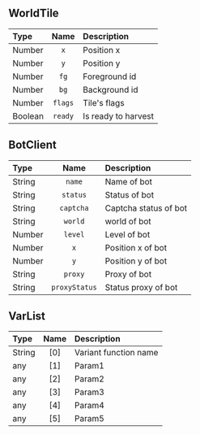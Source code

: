 ## WorldTile

| Type | Name | Description |
|:-----|:----:|:-----------|
| Number | `x` | Position x |
| Number | `y` | Position y |
| Number | `fg` | Foreground id |
| Number | `bg` | Background id |
| Number | `flags` | Tile's flags |
| Boolean | `ready` | Is ready to harvest |

## BotClient
| Type | Name | Description |
|:-----|:----:|:-----------|
| String | `name` | Name of bot |
| String | `status` | Status of bot |
| String | `captcha` | Captcha status of bot |
| String | `world` | world of bot |
| Number | `level` | Level of bot |
| Number | `x` | Position x of bot |
| Number | `y` | Position y of bot |
| String | `proxy` | Proxy of bot |
| String | `proxyStatus` | Status proxy of bot |

## VarList
| Type | Name | Description |
|:-----|:----:|:-----------|
| String | [0] | Variant function name |
| any | [1] | Param1 |
| any | [2] | Param2 |
| any | [3] | Param3 |
| any | [4] | Param4 |
| any | [5] | Param5 |
